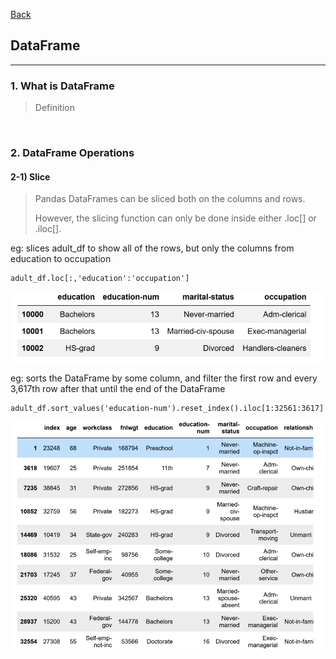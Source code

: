 [Back](README.md)

## DataFrame

<hr>

### 1. What is DataFrame
>Definition

&nbsp;

### 2. DataFrame Operations

#### 2-1) Slice

>Pandas DataFrames can be sliced both on the columns and rows.
>
>However, the slicing function can only be done inside either .loc[] or .iloc[].

eg: slices adult_df to show all of the rows, but only the columns from education to occupation
```
adult_df.loc[:,'education':'occupation']
```

![dataframe slice by column names](https://raw.githubusercontent.com/Elliot518/mcp-oss-repo/main/data_science/pandas/df_slice_loc.png)

eg: sorts the DataFrame by some column, and filter the first row and every 3,617th row after that until the end of the DataFrame

```
adult_df.sort_values('education-num').reset_index().iloc[1:32561:3617]
```

![dataframe slice by column indexes](https://github.com/Elliot518/mcp-oss-repo/blob/main/data_science/pandas/df_slice_iloc.png?raw=true)

